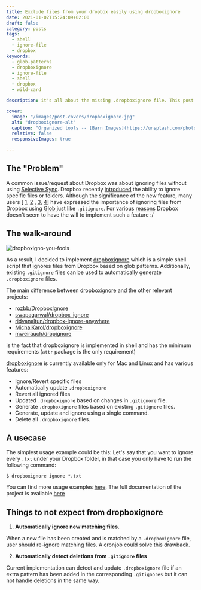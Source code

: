 ```yaml
---
title: Exclude files from your dropbox easily using dropboxignore
date: 2021-01-02T15:24:09+02:00
draft: false
category: posts
tags:
  - shell
  - ignore-file
  - dropbox
keywords:
  - glob-patterns
  - dropboxignore
  - ignore-file
  - shell
  - dropbox
  - wild-card

description: it's all about the missing .dropboxignore file. This post introduces the dropboxignore, a tool  that allow you to ignore files or folder from your dropbox using patterns.

cover:
  image: "/images/post-covers/dropboxignore.jpg"
  alt: "dropboxignore-alt"
  caption: "Organized tools -- [Barn Images](https://unsplash.com/photos/t5YUoHW6zRo)"
  relative: false
  responsiveImages: true

---
```


## The "Problem"

A common issue/request about Dropbox was about ignoring files without using
[Selective Sync](https://help.dropbox.com/installs-integrations/sync-uploads/selective-sync-overview). Dropbox recently
[introduced](https://help.dropbox.com/files-folders/restore-delete/ignored-files) the ability to ignore specific files
or folders. Although the significance of the new feature, many users [
[1](https://stackoverflow.com/questions/52207327/implement-dropbox-gitignore),
[2](https://www.dropboxforum.com/t5/Dropbox-files-folders/dropbox-ignore-to-prevent-folders-being-uploaded-to-DropBox-like/td-p/445435)
,
[3](https://www.reddit.com/r/webdev/comments/69qnml/is_there_a_way_to_ignore_a_folder_on_dropbox/),
[4](https://news.ycombinator.com/item?id=15419715)] have expressed the importance of ignoring files from Dropbox using
[Glob](https://en.wikipedia.org/wiki/Glob_(programming)) just like `.gitignore`. For various
[reasons](https://mjtsai.com/blog/2020/01/30/dropbox-ignore-feature-in-beta/#comment-3161133) Dropbox doesn't seem to
have the will to implement such a feature :/

## The walk-around

![dropboxigno-you-fools](https://dev-to-uploads.s3.amazonaws.com/i/x0hpxonrbqemoy7lx8uo.jpg)

As a result, I decided to implement [dropboxignore](https://github.com/sp1thas/dropboxignore) which is a simple shell
script that ignores files from Dropbox based on glob patterns. Additionally, existing `.gitignore` files can be used to
automatically generate `.dropboxignore` files.

The main difference between [dropboxignore](https://github.com/sp1thas/dropboxignore) and the other relevant projects:

- [rozbb/DropboxIgnore](https://github.com/rozbb/DropboxIgnore)
- [swapagarwal/dropbox_ignore](https://github.com/swapagarwal/dropbox_ignore)
- [ridvanaltun/dropbox-ignore-anywhere](https://github.com/ridvanaltun/dropbox-ignore-anywhere)
- [MichalKarol/dropboxignore](MichalKarol/dropboxignore)
- [mweirauch/dropignore](https://github.com/mweirauch/dropignore)

is the fact that dropboxignore is implemented in shell and has the minimum requirements (`attr` package is the only
requirement)

[dropboxignore](https://github.com/sp1thas/dropboxignore) is currently available only for Mac and Linux and has various
features:

- Ignore/Revert specific files
- Automatically update `.dropboxignore`
- Revert all ignored files
- Updated `.dropboxignore` based on changes in `.gitignore` file.
- Generate `.dropboxignore` files based on existing `.gitignore` files.
- Generate, update and ignore using a single command.
- Delete all `.dropboxignore` files.

## A usecase

The simplest usage example could be this: Let's say that you want to ignore every `.txt` under your Dropbox folder, in
that case you only have to run the following command:

```shell
$ dropboxignore ignore *.txt
```

You can find more usage examples [here](https://dropboxignore.simakis.me/en/latest/getting-started/#long-story-short).
The full documentation of the project is available [here](https://dropboxignore.simakis.me/en/latest)

## Things to not expect from dropboxignore

1. **Automatically ignore new matching files.**

When a new file has been created and is matched by a `.dropboxignore` file, user should re-ignore matching files. A
cronjob could solve this drawback.

2. **Automatically detect deletions from `.gitignore` files**

Current implementation can detect and update `.dropboxignore` file if an extra pattern has been added in the
corresponding `.gitignores` but it can not handle deletions in the same way.